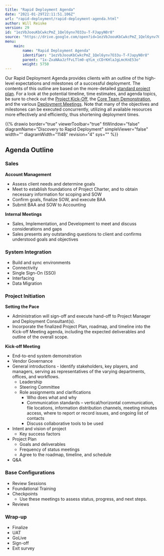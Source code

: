 ```yaml
---
title: "Rapid Deployment Agenda"
date: "2021-01-29T22:11:51.106Z"
url: "rapid-deployment/rapid-deployment-agenda.html"
author: Will Reiske
version: 29
id: "1ezVbJoouKbCwkcPmZ_1Qel6ynv7O33u-T-FJapyN0r8"
source: "https://drive.google.com/open?id=1ezVbJoouKbCwkcPmZ_1Qel6ynv7O33u-T-FJapyN0r8"
menu:
    main:
        name: "Rapid Deployment Agenda"
        identifier: "1ezVbJoouKbCwkcPmZ_1Qel6ynv7O33u-T-FJapyN0r8"
        parent: "1x-ZxaNAaJzfFvLTlm0-qYLm_cCDrKHlaJgLmcKnE53o"
        weight: 5750
---
```

Our Rapid Deployment Agenda provides clients with an outline of the high-level expectations and milestones of a successful deployment. The contents of this outline are based on the more-detailed [standard project plan](rapid-deployment-project-outline.html). For a look at the potential timeline, time estimates, and agenda topics, be sure to check out the [Project Kick-Off](rapid-deployment-agenda/project-kick-off-meeting.html), the [Core Team Demonstration](rapid-deployment-agenda/high-level-demonstration-for-core-team.html), and the various [Deployment Meetings](rapid-deployment-agenda/deployment-planning.html). Note that many of the objectives and milestones can be executed concurrently, utilizing all available resources more effectively and efficiently, thus shortening deployment times.



{{% drawio border="true" viewerToolbar="true" fitWindow="false" diagramName="Discovery to Rapid Deployment" simpleViewer="false" width="" diagramWidth="1148" revision="4" sys="" %}}

## Agenda Outline

### Sales

**Account Management**

* Assess client needs and determine goals
* Meet to establish foundations of Project Charter, and to obtain necessary information for scoping and SOW
* Confirm goals, finalize SOW, and execute BAA
* Submit BAA and SOW to Accounting

**Internal Meetings**

* Sales, Implementation, and Development to meet and discuss considerations and gaps
* Sales presents any outstanding questions to client and confirms understood goals and objectives

### System Integration

* Build and sync environments
* Connectivity
* Single Sign-On (SSO)
* Interfacing
* Data Migration

### Project Initiation

**Setting the Pace**

* Administration will sign-off and execute hand-off to Project Manager and Deployment Consultant(s).
* Incorporate the finalized Project Plan, roadmap, and timeline into the Kick-off Meeting agenda, including the expected deliverables and outline of the overall scope.

**Kick-off Meeting**

* End-to-end system demonstration
* Vendor Governance
* General introductions - Identify stakeholders, key players, and managers, serving as representatives of the varying departments, offices, and workflows.
    * Leadership
    * Steering Committee
    * Role assignments and clarifications
        * Who does what and why
        * Communication standards – vertical/horizontal communication, file locations, information distribution channels, meeting minutes access, where to report or record issues, and ongoing list of contacts
        * Discuss collaborative tools to be used
* Intent and vision of project
    * Key success factors
* Project Plan
    * Goals and deliverables
    * Frequency of status meetings
    * Agree to the roadmap, timeline, and schedule
* Q&A

### Base Configurations

* Review Sessions
* Foundational Training
* Checkpoints
    * Use these meetings to assess status, progress, and next steps.
* Reviews

### Wrap-up

* Finalize
* UAT
* GoLive
* Sign-off
* Exit survey
